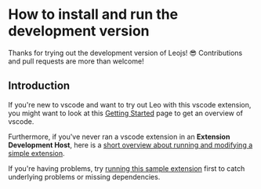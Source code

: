 
# How to install and run the development version

Thanks for trying out the development version of Leojs! :sunglasses: Contributions and pull requests are more than welcome!

## Introduction

If you're new to vscode and want to try out Leo with this vscode extension, you might want to look at this [Getting Started](https://code.visualstudio.com/docs#vscode-in-action) page to get an overview of vscode.

Furthermore, if you've never ran a vscode extension in an **Extension Development Host**, here is a [short overview about running and modifying a simple extension](https://code.visualstudio.com/api/get-started/your-first-extension).

If you're having problems, try [running this sample extension](https://github.com/Microsoft/vscode-extension-samples/tree/master/helloworld-sample#running-the-sample) first to catch underlying problems or missing dependencies.

